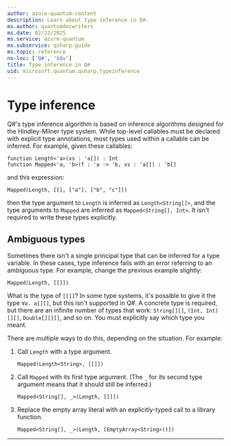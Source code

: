 ```yaml
---
author: azure-quantum-content
description: Learn about type inference in Q#.
ms.author: quantumdocwriters
ms.date: 02/21/2025
ms.service: azure-quantum
ms.subservice: qsharp-guide
ms.topic: reference
no-loc: ['Q#', '$$v']
title: Type inference in Q#
uid: microsoft.quantum.qsharp.typeinference
---
```


# Type inference

Q#'s type inference algorithm is based on inference algorithms designed for the Hindley-Milner type system.
While top-level callables must be declared with explicit type annotations, most types used within a callable can be inferred.
For example, given these callables:

```qsharp
function Length<'a>(xs : 'a[]) : Int
function Mapped<'a, 'b>(f : 'a -> 'b, xs : 'a[]) : 'b[]
```

and this expression:

```qsharp
Mapped(Length, [[], ["a"], ["b", "c"]])
```

then the type argument to `Length` is inferred as `Length<String[]>`, and the type arguments to `Mapped` are inferred as `Mapped<String[], Int>`.
It isn't required to write these types explicitly.

## Ambiguous types

Sometimes there isn't a single principal type that can be inferred for a type variable.
In these cases, type inference fails with an error referring to an ambiguous type.
For example, change the previous example slightly:

```qsharp
Mapped(Length, [[]])
```

What is the type of `[[]]`?
In some type systems, it's possible to give it the type `∀a. a[][]`, but this isn't supported in Q#.
A concrete type is required, but there are an infinite number of types that work: `String[][]`, `(Int, Int)[][]`, `Double[][][]`, and so on.
You must explicitly say which type you meant.

There are multiple ways to do this, depending on the situation.
For example:

1. Call `Length` with a type argument.

   ```qsharp
   Mapped(Length<String>, [[]])
   ```

2. Call `Mapped` with its first type argument.
   (The `_` for its second type argument means that it should still be inferred.)

   ```qsharp
   Mapped<String[], _>(Length, [[]])
   ```

3. Replace the empty array literal with an explicitly-typed call to a library function.

   ```qsharp
   Mapped<String[], _>(Length, [EmptyArray<String>()])
   ```

---

